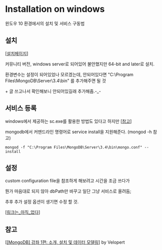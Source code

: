 # Installation on windows
윈도우 10 환경에서의 설치 및 서비스 구동법


## 설치

[[설치페이지](https://www.mongodb.com/download-center)]

커뮤니티 버전, windows server로 되어있어 불안했지만 64-bit and later로 설치.

환경변수는 설정이 되어있었나 모르겠는데, 안되어있다면 "C:\Program Files\MongoDB\Server\3.4\bin\" 를 추가해주면 될 것

\+ 글 쓰고나서 확인해보니 안되어있길래 추가해줌.-_-



## 서비스 등록
windows에서 제공하는 sc.exe를 활용한 방법도 있다고 하지만 [[참고](http://joont.tistory.com/44)]

mongodb에서 커맨드라인 명령어로 service install을 지원해준다. (mongod -h 참고)

    mongod -f "C:\Program Files\MongoDB\Server\3.4\bin\mongo.conf" --install



## 설정
custom configuration file을 참조하게 해보려고 시간을 조금 쓰다가

뭔가 마음대로 되지 않아 dbPath만 바꾸고 일단 그냥 서비스로 올려둠;

추후 추가 설정 옵션이 생기면 수정 할 것.

[[링크는_아직_없다]()]



## 참고
[[[MongoDB] 강좌 1편: 소개, 설치 및 데이터 모델링](https://velopert.com/436)] by Velopert